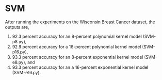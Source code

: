# SVM
After running the experiments on the Wisconsin Breast Cancer dataset, the outputs are,

1.	92.3 percent accuracy for an 8-percent polynomial kernel model (SVM-p8.py),
2.	92.8 percent accuracy for a 16-percent polynomial kernel model (SVM-p16.py),
3.	93.3 percent accuracy for an 8-percent exponential kernel model (SVM-e8.py), and 
4.	93.3 percent accuracy for an a 16-percent exponential kernel model (SVM-e16.py). 
